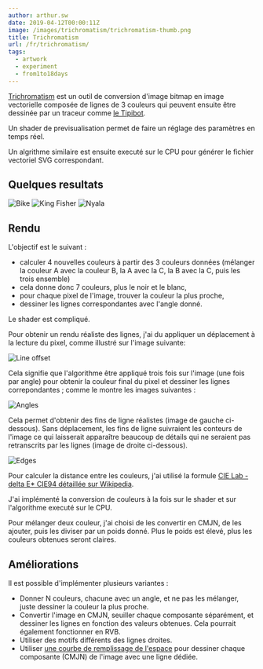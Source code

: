 ```yaml
---
author: arthur.sw
date: 2019-04-12T00:00:11Z
image: /images/trichromatism/trichromatism-thumb.png
title: Trichromatism
url: /fr/trichromatism/
tags:
  - artwork
  - experiment
  - from1to18days
---
```


[Trichromatism](http://arthur.sw.gitlab.io/trichromatism/) est un outil de conversion d'image bitmap en image vectorielle composée de lignes de 3 couleurs qui peuvent ensuite être dessinée par un traceur comme [le Tipibot](http://arthurmasson.xyz/tipibot/).

Un shader de previsualisation permet de faire un réglage des paramètres en temps réel.

Un algrithme similaire est ensuite executé sur le CPU pour générer le fichier vectoriel SVG correspondant.

## Quelques resultats

![Bike](/images/trichromatism/bike.jpg)
![King Fisher](/images/trichromatism/king-fisher.jpg)
![Nyala](/images/trichromatism/nyala.jpg)

## Rendu

L'objectif est le suivant :
 
 - calculer 4 nouvelles couleurs à partir des 3 couleurs données (mélanger la couleur A avec la couleur B, la A avec la C, la B avec la C, puis les trois ensemble)
 - cela donne donc 7 couleurs, plus le noir et le blanc,
 - pour chaque pixel de l'image, trouver la couleur la plus proche,
 - dessiner les lignes correspondantes avec l'angle donné.

Le shader est compliqué.

Pour obtenir un rendu réaliste des lignes, j'ai du appliquer un déplacement à la lecture du pixel, comme illustré sur l'image suivante:

![Line offset](/images/trichromatism/line-offset.jpg)

Cela signifie que l'algorithme être appliqué trois fois sur l'image (une fois par angle) pour obtenir la couleur final du pixel et dessiner les lignes correpondantes ; comme le montre les images suivantes :

![Angles](/images/trichromatism/angles.jpg)

Cela permet d'obtenir des fins de ligne réalistes (image de gauche ci-dessous). Sans déplacement, les fins de ligne suivraient les conteurs de l'image ce qui laisserait apparaître beaucoup de détails qui ne seraient pas retranscrits par les lignes (image de droite ci-dessous).

![Edges](/images/trichromatism/edges.jpg)

Pour calculer la distance entre les couleurs, j'ai utilisé la formule [CIE Lab - delta E* CIE94 détaillée sur Wikipedia](https://en.wikipedia.org/wiki/Color_difference).

J'ai implémenté la conversion de couleurs à la fois sur le shader et sur l'algorithme executé sur le CPU.

Pour mélanger deux couleur, j'ai choisi de les convertir en CMJN, de les ajouter, puis les diviser par un poids donné. Plus le poids est élevé, plus les couleurs obtenues seront claires.


## Améliorations

Il est possible d'implémenter plusieurs variantes :

 - Donner N couleurs, chacune avec un angle, et ne pas les mélanger, juste dessiner la couleur la plus proche.
 - Convertir l'image en CMJN, seuiller chaque composante séparément, et dessiner les lignes en fonction des valeurs obtenues. Cela pourrait également fonctionner en RVB.
 - Utiliser des motifs différents des lignes droites.
 - Utiliser [une courbe de remplissage de l'espace](http://arthurmasson.xyz/fr/space-filling-curves/) pour dessiner chaque composante (CMJN) de l'image avec une ligne dédiée.
